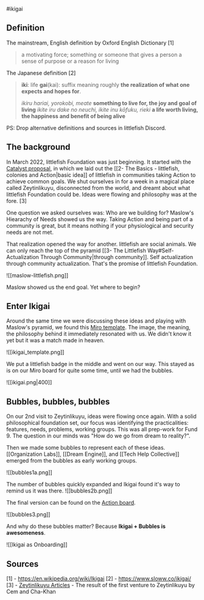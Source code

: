 #ikigai 

## Definition

The mainstream, English definition by Oxford English Dictionary [1]
> a motivating force; something or someone that gives a person a sense of purpose or a reason for living 

The Japanese definition [2]
> **iki**: life
> **gai**(kai): suffix meaning roughly **the realization of what one expects and hopes for**. 
> 
> _ikiru hariai, yorokobi, meate_
> 	**something to live for, the joy and goal of living**
> _ikite iru dake no neuchi, ikite inu kōfuku, rieki_
> 	**a life worth living, the happiness and benefit of being alive**

PS: Drop alternative definitions and sources in littlefish Discord.


## The background
In March 2022, littlefish Foundation was just beginning. It started with the [Catalyst proposal](https://cardano.ideascale.com/c/idea/404668), in which we laid out the [[2- The Basics - littlefish, colonies and Action|basic idea]] of littlefish in communities taking Action to achieve common goals. We shut ourselves in for a week in a magical place called Zeytinlikuyu, disconnected from the world, and dreamt about what littlefish Foundation could be. Ideas were flowing and philosophy was at the fore. [3]

One question we asked ourselves was: Who are we building for? Maslow's Hiearachy of Needs showed us the way. Taking Action and being part of a community is great, but it means nothing if your physiological and security needs are not met. 

That realization opened the way for another. littlefish are social animals. We can only reach the top of the pyramid [[3- The Littlefish Way#Self-Actualization Through Community|through community]]. Self actualization through community actualization. That's the promise of littlefish Foundation. 

![[maslow-littlefish.png]]

Maslow showed us the end goal. Yet where to begin?

## Enter Ikigai
Around the same time we were discussing these ideas and playing with Maslow's pyramid, we found this [Miro template](https://miro.com/miroverse/ikigai/). The image, the meaning, the philosophy behind it immediately resonated with us. We didn't know it yet but it was a match made in heaven. 

![[ikigai_template.png]]

We put a littlefish badge in the middle and went on our way. This stayed as is on our Miro board for quite some time, until we had the bubbles.

![[ikigai.png|400]]

## Bubbles, bubbles, bubbles
On our 2nd visit to Zeytinlikuyu, ideas were flowing once again. With a solid philosophical foundation set, our focus was identifying the practicalities: features, needs, problems, working groups. This was all prep-work for Fund 9. The question in our minds was "How do we go from dream to reality?".

Then we made some bubbles to represent each of these ideas. [[Organization Labs]], [[Dream Engine]], and [[Tech Help Collective]] emerged from the bubbles as early working groups. 

![[bubbles1a.png]]

The number of bubbles quickly expanded and Ikigai found it's way to remind us it was there. 
![[bubbles2b.png]]

The final version can be found on the [Action board](https://miro.com/app/board/uXjVO7oL1M4=/?moveToWidget=3458764523879319322&cot=14).

![[bubbles3.png]]

And why do these bubbles matter? Because **Ikigai + Bubbles is awesomeness**.



![[Ikigai as Onboarding]]

## Sources
[1] - https://en.wikipedia.org/wiki/Ikigai
[2] - https://www.sloww.co/ikigai/
[3] - [Zeytinlikuyu Articles](https://miro.com/app/board/uXjVOPNZgXQ=/?moveToWidget=3458764521846441320&cot=14) - The result of the first venture to Zeytinlikuyu by Cem and Cha-Khan
